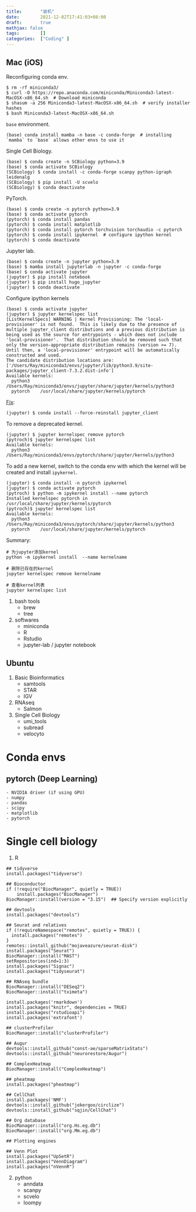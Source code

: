 ```yaml
---
title:       "装机"
date:        2021-12-02T17:41:03+08:00
draft:       true
mathjax: false
tags:        []
categories:  ["Coding" ]
---
```




## Mac (iOS)
Reconfiguring conda env.

```
$ rm -rf miniconda3/
$ curl -O https://repo.anaconda.com/miniconda/Miniconda3-latest-MacOSX-x86_64.sh  # Download miniconda
$ shasum -a 256 Miniconda3-latest-MacOSX-x86_64.sh  # verify installer hashes
$ bash Miniconda3-latest-MacOSX-x86_64.sh
```

`base` environment.
```
(base) conda install mamba -n base -c conda-forge  # installing `mamba` to `base` allows other envs to use it
```

Single Cell Biology.
```
(base) $ conda create -n SCBiology python=3.9
(base) $ conda activate SCBiology
(SCBiology) $ conda install -c conda-forge scanpy python-igraph leidenalg
(SCBiology) $ pip install -U scvelo
(SCBiology) $ conda deactivate
```

PyTorch.
```
(base) $ conda create -n pytorch python=3.9
(base) $ conda activate pytorch
(pytorch) $ conda install pandas
(pytorch) $ conda install matplotlib
(pytorch) $ conda install pytorch torchvision torchaudio -c pytorch
(pytorch) $ conda install ipykernel  # configure ipython kernel
(pytorch) $ conda deactivate
```

Jupyter lab.
```
(base) $ conda create -n jupyter python=3.9
(base) $ mamba install jupyterlab -n jupyter -c conda-forge
(base) $ conda activate jupyter
(jupyter) $ pip install notebook
(jupyter) $ pip install hugo_jupyter
(jupyter) $ conda deactivate
```

Configure ipython kernels
```
(base) $ conda activate jupyter
(jupyter) $ jupyter kernelspec list
[ListKernelSpecs] WARNING | Kernel Provisioning: The 'local-provisioner' is not found.  This is likely due to the presence of multiple jupyter_client distributions and a previous distribution is being used as the source for entrypoints - which does not include 'local-provisioner'.  That distribution should be removed such that only the version-appropriate distribution remains (version >= 7).  Until then, a 'local-provisioner' entrypoint will be automatically constructed and used.
The candidate distribution locations are: ['/Users/Ray/miniconda3/envs/jupyter/lib/python3.9/site-packages/jupyter_client-7.3.2.dist-info']
Available kernels:
  python3    /Users/Ray/miniconda3/envs/jupyter/share/jupyter/kernels/python3
  pytorch    /usr/local/share/jupyter/kernels/pytorch
```

[Fix](https://discourse.jupyter.org/t/kernel-python-3-is-referencing-a-kernel-provisioner-local-provisioner-that-is-not-available-ensure-the-appropriate-package-has-been-installed-and-retry/10436/3):
```
(jupyter) $ conda install --force-reinstall jupyter_client
```

To remove a deprecated kernel.
```
(jupyter) $ jupyter kernelspec remove pytorch
(pytroch)$ jupyter kernelspec list
Available kernels:
  python3    /Users/Ray/miniconda3/envs/pytorch/share/jupyter/kernels/python3
```

To add a new kernel, switch to the conda env with which the kernel will be created and install `ipykernel`.
```
(jupyter) $ conda install -n pytorch ipykernel
(jupyter) $ conda activate pytorch
(pytroch) $ python -m ipykernel install --name pytorch
Installed kernelspec pytorch in /usr/local/share/jupyter/kernels/pytorch
(pytroch)$ jupyter kernelspec list
Available kernels:
  python3    /Users/Ray/miniconda3/envs/pytorch/share/jupyter/kernels/python3
  pytorch    /usr/local/share/jupyter/kernels/pytorch
```

Summary:
```
# 为jupyter添加kernel
python -m ipykernel install  --name kernelname
 
# 删除已存在的kernel
jupyter kernelspec remove kernelname
 
# 查看kernel列表
jupyter kernelspec list
```

1. bash tools
    - brew
    - tree
2. softwares
    - miniconda
    - R
    - Rstudio
    - jupyter-lab / jupyter notebook


## Ubuntu
1. Basic Bioinformatics
    - samtools
    - STAR
    - IGV
2. RNAseq
    - Salmon
3. Single Cell Biology
    - umi_tools
    - subread
    - velocyto

# Conda envs

## pytorch (Deep Learning)
    - NVIDIA driver (if using GPU)
    - numpy
    - pandas
    - scipy
    - matplotlib
    - pytorch

# Single cell biology
1. R
```
## tidyverse
install.packages("tidyverse")

## Bioconductor
if (!require("BiocManager", quietly = TRUE))
    install.packages("BiocManager")
BiocManager::install(version = "3.15")  ## Specify version explicitly

## devtools
install.packages("devtools")

## Seurat and relatives
if (!requireNamespace("remotes", quietly = TRUE)) {
  install.packages("remotes")
}
remotes::install_github("mojaveazure/seurat-disk")
install.packages("Seurat")
BiocManager::install("MAST")
setRepositories(ind=1:3)
install.packages("Signac")
install.packages("tidyseurat")

## RNAseq bundle
BiocManager::install("DESeq2")
BiocManager::install("tximeta")

```

```
install.packages('rmarkdown')
install.packages("knitr", dependencies = TRUE)
install.packages("rstudioapi")
install.packages('extrafont')
```

```
## clusterProfiler
BiocManager::install("clusterProfiler")

## Augur
devtools::install_github("const-ae/sparseMatrixStats")
devtools::install_github("neurorestore/Augur")

## ComplexHeatmap
BiocManager::install("ComplexHeatmap")

## pheatmap
install.packages("pheatmap")

## CellChat
install.packages('NMF')
devtools::install_github("jokergoo/circlize")
devtools::install_github("sqjin/CellChat")

## Org database
BiocManager::install("org.Hs.eg.db")
BiocManager::install("org.Mm.eg.db")
```

```
## Plotting engines

## Venn Plot
install.packages("UpSetR")
install.packages("VennDiagram")
install.packages("nVennR")
```

2. python
    - anndata
    - scanpy
    - scvelo
    - loompy